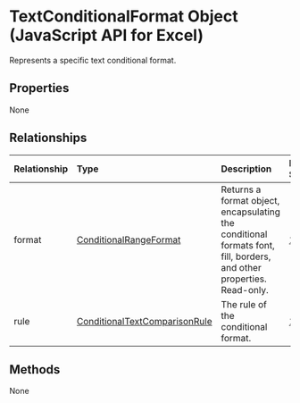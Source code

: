 # TextConditionalFormat Object (JavaScript API for Excel)

Represents a specific text conditional format.

## Properties

None

## Relationships
| Relationship | Type	|Description| Req. Set|
|:---------------|:--------|:----------|:----|
|format|[ConditionalRangeFormat](conditionalrangeformat.md)|Returns a format object, encapsulating the conditional formats font, fill, borders, and other properties. Read-only.|[1.5](../requirement-sets/excel-api-requirement-sets.md)|
|rule|[ConditionalTextComparisonRule](conditionaltextcomparisonrule.md)|The rule of the conditional format.|[1.5](../requirement-sets/excel-api-requirement-sets.md)|

## Methods
None

